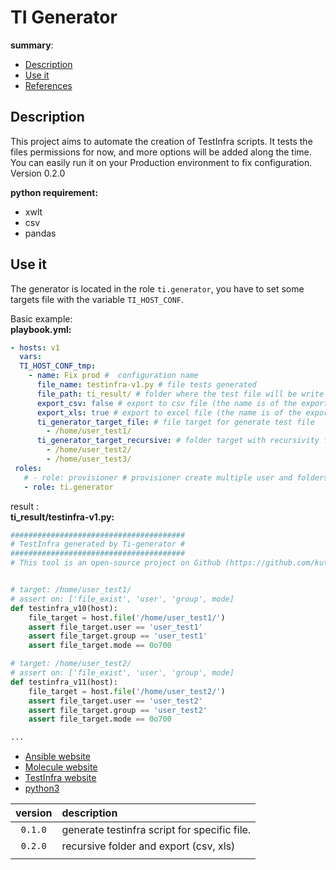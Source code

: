 # TI Generator

__summary__:
  - [Description](#description)
  - [Use it](#use-it)
  - [References](#references)


## Description

  This project aims to automate the creation of TestInfra scripts. It tests the files permissions for now, and more options will be added along the time.
  You can easily run it on your Production environment to fix configuration.  
  Version 0.2.0

  __python requirement:__
  - xwlt
  - csv
  - pandas
## Use it

  The generator is located in the role `ti.generator`, you have to set some targets file
  with the variable `TI_HOST_CONF`.

  Basic example:  
  __playbook.yml:__  
  ```yaml
  - hosts: v1
    vars:
    TI_HOST_CONF_tmp:
      - name: Fix prod #  configuration name
        file_name: testinfra-v1.py # file tests generated
        file_path: ti_result/ # folder where the test file will be write on you host
        export_csv: false # export to csv file (the name is of the export file is the same than file_name with a different extension)
        export_xls: true # export to excel file (the name is of the export file is the same than file_name with a different extension)
        ti_generator_target_file: # file target for generate test file
          - /home/user_test1/
        ti_generator_target_recursive: # folder target with recursivity for generate test file
          - /home/user_test2/
          - /home/user_test3/
   roles:
     # - role: provisioner # provisioner create multiple user and folders tree.
     - role: ti.generator
  ```

  result :  
  __ti_result/testinfra-v1.py:__  
  ``` py
  #######################################
  # TestInfra generated by Ti-generator #
  #######################################
  # This tool is an open-source project on Github (https://github.com/kuty22/TI_Generator)


  # target: /home/user_test1/
  # assert on: ['file_exist', 'user', 'group', mode]
  def testinfra_v10(host):
      file_target = host.file('/home/user_test1/')
      assert file_target.user == 'user_test1'
      assert file_target.group == 'user_test1'
      assert file_target.mode == 0o700

  # target: /home/user_test2/
  # assert on: ['file_exist', 'user', 'group', mode]
  def testinfra_v11(host):
      file_target = host.file('/home/user_test2/')
      assert file_target.user == 'user_test2'
      assert file_target.group == 'user_test2'
      assert file_target.mode == 0o700

  ...
  ```

- [Ansible website](https://www.ansible.com)
- [Molecule website](https://molecule.readthedocs.io/en/latest/)
- [TestInfra website](https://testinfra.readthedocs.io/en/latest/)
- [python3](https://docs.python.org/3.6/)

| **version** | **description**                              |
|:-----------:|:-------------------------------------------- |
|   `0.1.0`   | generate testinfra script for specific file. |
|   `0.2.0`   | recursive folder and export (csv, xls)       |
|             |                                              |
